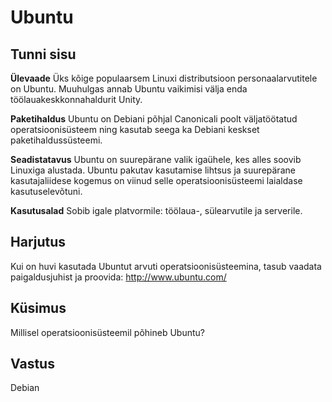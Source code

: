 # Ubuntu

## Tunni sisu

<b>Ülevaade</b>
Üks kõige populaarsem Linuxi distributsioon personaalarvutitele on Ubuntu. Muuhulgas annab Ubuntu vaikimisi välja enda töölauakeskkonnahaldurit Unity.

<b>Paketihaldus</b>
Ubuntu on Debiani põhjal Canonicali poolt väljatöötatud operatsioonisüsteem ning kasutab seega ka Debiani keskset paketihaldussüsteemi.

<b>Seadistatavus</b>
Ubuntu on suurepärane valik igaühele, kes alles soovib Linuxiga alustada. Ubuntu pakutav kasutamise lihtsus ja suurepärane kasutajaliidese kogemus on viinud selle operatsioonisüsteemi laialdase kasutuselevõtuni.

<b>Kasutusalad</b>
Sobib igale platvormile: töölaua-, sülearvutile ja serverile.

## Harjutus

Kui on huvi kasutada Ubuntut arvuti operatsioonisüsteemina, tasub vaadata paigaldusjuhist ja proovida: <a href='http://www.ubuntu.com/'>http://www.ubuntu.com/</a>

## Küsimus

Millisel operatsioonisüsteemil põhineb Ubuntu?

## Vastus

Debian
